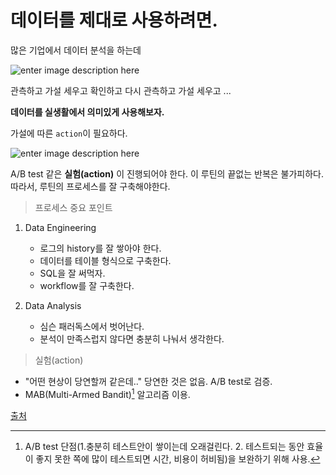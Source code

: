 ﻿# 데이터를 제대로 사용하려면.

많은 기업에서 데이터 분석을 하는데 

![enter image description here](https://image.slidesharecdn.com/datamoney-150827021417-lva1-app6892/95/-16-638.jpg?cb=1440662401)

관측하고 가설 세우고 확인하고
다시 관측하고 가설 세우고 ...

**데이터를 실생활에서 의미있게 사용해보자.**

가설에 따른 `action`이 필요하다.

![enter image description here](https://image.slidesharecdn.com/datamoney-150827021417-lva1-app6892/95/-15-638.jpg?cb=1440662401)

A/B test  같은 **실험(action)** 이 진행되어야 한다.
이 루틴의 끝없는 반복은 불가피하다.
따라서, 루틴의 프로세스를 잘 구축해야한다.

> 프로세스 중요 포인트

1. Data Engineering
	- 로그의 history를 잘 쌓아야 한다.
	- 데이터를 테이블 형식으로 구축한다.
	- SQL을 잘 써먹자.
	- workflow를 잘 구축한다.

2. Data Analysis
	- 심슨 패러독스에서 벗어난다.
	- 분석이 만족스럽지 않다면 충분히 나눠서 생각한다.

> 실험(action)

- "어떤 현상이 당연할꺼 같은데.." 당연한 것은 없음. A/B test로 검증.
- MAB(Multi-Armed Bandit)[^MAB] 알고리즘 이용.

[^MAB]: A/B test 단점(1.충분히 테스트안이 쌓이는데 오래걸린다. 2. 테스트되는 동안 효율이 좋지 못한 쪽에 많이 테스트되면 시간, 비용이 허비됨)을 보완하기 위해 사용.


[출처](https://www.slideshare.net/yongho/ss-52116574)

